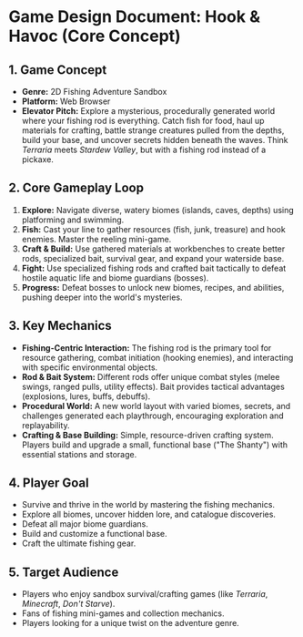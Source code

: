 # Game Design Document: Hook & Havoc (Core Concept)

## 1. Game Concept

* **Genre:** 2D Fishing Adventure Sandbox
* **Platform:** Web Browser
* **Elevator Pitch:** Explore a mysterious, procedurally generated world where your fishing rod is everything. Catch fish for food, haul up materials for crafting, battle strange creatures pulled from the depths, build your base, and uncover secrets hidden beneath the waves. Think *Terraria* meets *Stardew Valley*, but with a fishing rod instead of a pickaxe.

## 2. Core Gameplay Loop

1.  **Explore:** Navigate diverse, watery biomes (islands, caves, depths) using platforming and swimming.
2.  **Fish:** Cast your line to gather resources (fish, junk, treasure) and hook enemies. Master the reeling mini-game.
3.  **Craft & Build:** Use gathered materials at workbenches to create better rods, specialized bait, survival gear, and expand your waterside base.
4.  **Fight:** Use specialized fishing rods and crafted bait tactically to defeat hostile aquatic life and biome guardians (bosses).
5.  **Progress:** Defeat bosses to unlock new biomes, recipes, and abilities, pushing deeper into the world's mysteries.

## 3. Key Mechanics

* **Fishing-Centric Interaction:** The fishing rod is the primary tool for resource gathering, combat initiation (hooking enemies), and interacting with specific environmental objects.
* **Rod & Bait System:** Different rods offer unique combat styles (melee swings, ranged pulls, utility effects). Bait provides tactical advantages (explosions, lures, buffs, debuffs).
* **Procedural World:** A new world layout with varied biomes, secrets, and challenges generated each playthrough, encouraging exploration and replayability.
* **Crafting & Base Building:** Simple, resource-driven crafting system. Players build and upgrade a small, functional base ("The Shanty") with essential stations and storage.

## 4. Player Goal

* Survive and thrive in the world by mastering the fishing mechanics.
* Explore all biomes, uncover hidden lore, and catalogue discoveries.
* Defeat all major biome guardians.
* Build and customize a functional base.
* Craft the ultimate fishing gear.

## 5. Target Audience

* Players who enjoy sandbox survival/crafting games (like *Terraria*, *Minecraft*, *Don't Starve*).
* Fans of fishing mini-games and collection mechanics.
* Players looking for a unique twist on the adventure genre.

